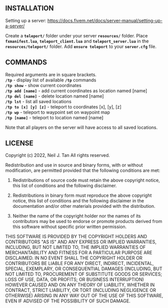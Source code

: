 INSTALLATION
------------
Setting up a server:  https://docs.fivem.net/docs/server-manual/setting-up-a-server/

Create a **`teleport/`** folder under your server **`resources/`** folder.  Place **`fxmanifest.lua`**, **`teleport_client.lua`** and **`teleport_server.lua`** in the **`resources/teleport/`** folder.  Add **`ensure teleport`** to your **`server.cfg`** file.

COMMANDS
--------
Required arguments are in square brackets.\
**`/tp`** - display list of available **`/tp`** commands\
**`/tp show`** - show current coordinates\
**`/tp add [name]`** - add current coordinates as location named [name]\
**`/tp del [name]`** - delete location named [name]\
**`/tp lst`** - list all saved locations\
**`/tp to [x] [y] [z]`** - teleport to coordinates [x], [y], [z]\
**`/tp wp`** - teleport to waypoint set on waypoint map\
**`/tp [name]`** - teleport to location named [name]

Note that all players on the server will have access to all saved locations.

LICENSE
-------
Copyright (c) 2022, Neil J. Tan
All rights reserved.

Redistribution and use in source and binary forms, with or without
modification, are permitted provided that the following conditions are met:

1. Redistributions of source code must retain the above copyright notice, this
   list of conditions and the following disclaimer.

2. Redistributions in binary form must reproduce the above copyright notice,
   this list of conditions and the following disclaimer in the documentation
   and/or other materials provided with the distribution.

3. Neither the name of the copyright holder nor the names of its
   contributors may be used to endorse or promote products derived from
   this software without specific prior written permission.

THIS SOFTWARE IS PROVIDED BY THE COPYRIGHT HOLDERS AND CONTRIBUTORS "AS IS"
AND ANY EXPRESS OR IMPLIED WARRANTIES, INCLUDING, BUT NOT LIMITED TO, THE
IMPLIED WARRANTIES OF MERCHANTABILITY AND FITNESS FOR A PARTICULAR PURPOSE ARE
DISCLAIMED. IN NO EVENT SHALL THE COPYRIGHT HOLDER OR CONTRIBUTORS BE LIABLE
FOR ANY DIRECT, INDIRECT, INCIDENTAL, SPECIAL, EXEMPLARY, OR CONSEQUENTIAL
DAMAGES (INCLUDING, BUT NOT LIMITED TO, PROCUREMENT OF SUBSTITUTE GOODS OR
SERVICES; LOSS OF USE, DATA, OR PROFITS; OR BUSINESS INTERRUPTION) HOWEVER
CAUSED AND ON ANY THEORY OF LIABILITY, WHETHER IN CONTRACT, STRICT LIABILITY,
OR TORT (INCLUDING NEGLIGENCE OR OTHERWISE) ARISING IN ANY WAY OUT OF THE USE
OF THIS SOFTWARE, EVEN IF ADVISED OF THE POSSIBILITY OF SUCH DAMAGE.
